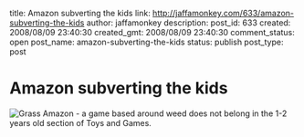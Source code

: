title: Amazon subverting the kids
link: http://jaffamonkey.com/633/amazon-subverting-the-kids
author: jaffamonkey
description: 
post_id: 633
created: 2008/08/09 23:40:30
created_gmt: 2008/08/09 23:40:30
comment_status: open
post_name: amazon-subverting-the-kids
status: publish
post_type: post

# Amazon subverting the kids

![Grass](http://ecx.images-amazon.com/images/I/31C64H5Z8WL._SL500_AA280_.jpg) Amazon - a game based around weed does not belong in the 1-2 years old section of Toys and Games.